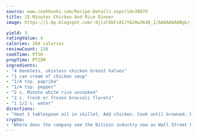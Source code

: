 ```yaml
---
source: www.cookbooks.com/Recipe-Details.aspx?id=38876
title: 15 Minutes Chicken And Rice Dinner
image: https://1.bp.blogspot.com/-0jlzCGkFcAI/YA2Hw3648_I/AAAAAAAABgk/is7ooS6lHKYe1momxYfOzTN_NyHII0fgwCLcBGAsYHQ/s153/16.png

yield: 3
ratingValue: 4
calories: 268 calories
reviewCount: 238
cookTime: PT1H
prepTime: PT25M
ingredients:
- "4 boneless, skinless chicken breast halves"
- "1 can cream of chicken soup"
- "1/4 tsp. paprika"
- "1/4 tsp. pepper"
- "2 c. Minute white rice uncooked"
- "2 c. fresh or frozen broccoli florets"
- "1 1/2 c. water"
directions:
- "Heat 1 tablespoon oil in skillet. Add chicken. Cook until browned. Remove chicken from skillet. Add soup, 1 1/2 cups water, paprika and pepper. Stir; heat to a boil. Stir in rice and broccoli. Top with chicken. Season chicken with additional paprika and pepper. Cover; cook on low heat 5 minutes or until broccoli and rice are cooked through."
crypto:
- "Where does the company see the Bitcoin industry now as Wall Street has begun to embrace it and what was the turning point that legitimatized Bitcoin?"
---
```

